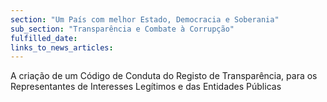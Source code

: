 ```yaml
---
section: "Um País com melhor Estado, Democracia e Soberania"
sub_section: "Transparência e Combate à Corrupção"
fulfilled_date:
links_to_news_articles:
---
```


A criação de um Código de Conduta do Registo de Transparência, para os Representantes de Interesses Legítimos e das Entidades Públicas